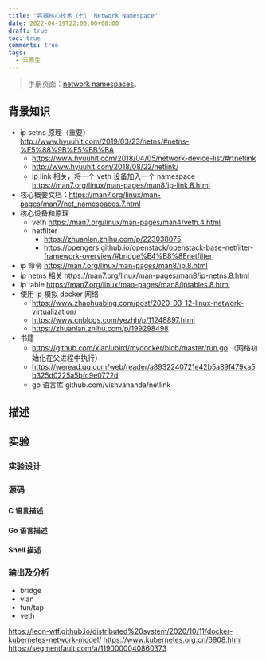 ```yaml
---
title: "容器核心技术（七） Network Namespace"
date: 2022-04-19T22:00:00+08:00
draft: true
toc: true
comments: true
tags:
  - 云原生
---
```


> 手册页面：[network namespaces](https://man7.org/linux/man-pages/man7/net_namespaces.7.html)。

## 背景知识

* ip setns 原理（重要） http://www.hyuuhit.com/2019/03/23/netns/#netns-%E5%88%9B%E5%BB%BA
    * https://www.hyuuhit.com/2018/04/05/network-device-list/#rtnetlink
    * http://www.hyuuhit.com/2018/08/22/netlink/
    * ip link 相关，将一个 veth 设备加入一个 namespace https://man7.org/linux/man-pages/man8/ip-link.8.html
* 核心概要文档：https://man7.org/linux/man-pages/man7/net_namespaces.7.html
* 核心设备和原理
    * veth https://man7.org/linux/man-pages/man4/veth.4.html
    * netfilter
        * https://zhuanlan.zhihu.com/p/223038075
        * https://opengers.github.io/openstack/openstack-base-netfilter-framework-overview/#bridge%E4%B8%8Enetfilter
* ip 命令 https://man7.org/linux/man-pages/man8/ip.8.html
* ip netns 相关 https://man7.org/linux/man-pages/man8/ip-netns.8.html
* ip table https://man7.org/linux/man-pages/man8/iptables.8.html
* 使用 ip 模拟 docker 网络
    * https://www.zhaohuabing.com/post/2020-03-12-linux-network-virtualization/
    * https://www.cnblogs.com/yezhh/p/11248897.html
    * https://zhuanlan.zhihu.com/p/199298498
* 书籍
    * https://github.com/xianlubird/mydocker/blob/master/run.go （网络初始化在父进程中执行）
    * https://weread.qq.com/web/reader/a8932240721e42b5a89f479ka5b325d0225a5bfc9e0772d
    * go 语言库 github.com/vishvananda/netlink

## 描述

## 实验

### 实验设计

### 源码

#### C 语言描述

#### Go 语言描述

#### Shell 描述

### 输出及分析

* bridge
* vlan
* tun/tap
* veth

https://leon-wtf.github.io/distributed%20system/2020/10/11/docker-kubernetes-network-model/
https://www.kubernetes.org.cn/6908.html
https://segmentfault.com/a/1190000040860373
